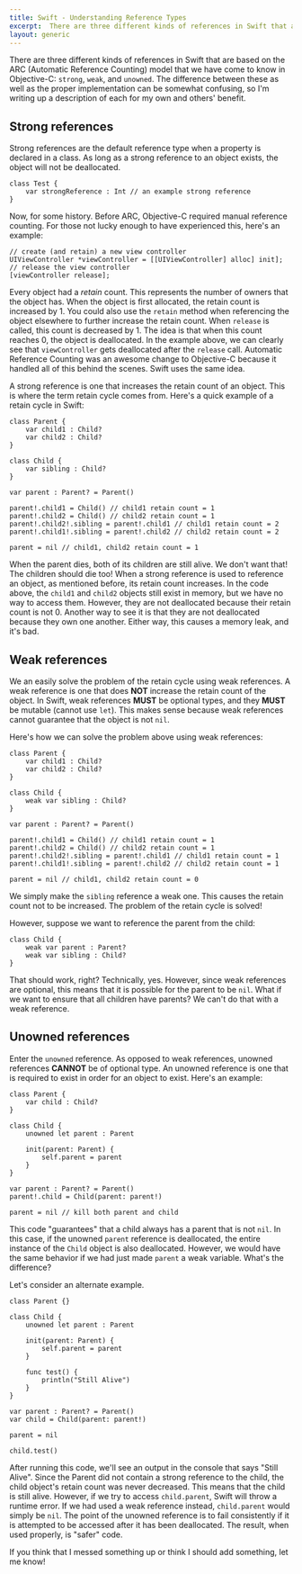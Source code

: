 ```yaml
---
title: Swift - Understanding Reference Types
excerpt:  There are three different kinds of references in Swift that are based on the ARC (Automatic Reference Counting) model that we have come to know in Objective-C: `strong`, `weak`, and `unowned`. The difference between these as well as the proper implementation can be somewhat confusing, so I'm writing up a description of each for my own and others' benefit.
layout: generic
---
```


There are three different kinds of references in Swift that are based on the ARC (Automatic Reference Counting) model that we have come to know in Objective-C: `strong`, `weak`, and `unowned`. The difference between these as well as the proper implementation can be somewhat confusing, so I'm writing up a description of each for my own and others' benefit.

## Strong references

Strong references are the default reference type when a property is declared in a class. As long as a strong reference to an object exists, the object will not be deallocated.

    class Test {
        var strongReference : Int // an example strong reference
    }

Now, for some history. Before ARC, Objective-C required manual reference counting. For those not lucky enough to have experienced this, here's an example:

    // create (and retain) a new view controller
    UIViewController *viewController = [[UIViewController] alloc] init];
    // release the view controller
    [viewController release];

Every object had a *retain* count. This represents the number of owners that the object has. When the object is first allocated, the retain count is increased by 1. You could also use the `retain` method when referencing the object elsewhere to further increase the retain count. When `release` is called, this count is decreased by 1. The idea is that when this count reaches 0, the object is deallocated. In the example above, we can clearly see that `viewController` gets deallocated after the `release` call. Automatic Reference Counting was an awesome change to Objective-C because it handled all of this behind the scenes. Swift uses the same idea.

A strong reference is one that increases the retain count of an object. This is where the term retain cycle comes from. Here's a quick example of a retain cycle in Swift:

    class Parent {
        var child1 : Child?
        var child2 : Child?
    }

    class Child {
        var sibling : Child?
    }

    var parent : Parent? = Parent()

    parent!.child1 = Child() // child1 retain count = 1
    parent!.child2 = Child() // child2 retain count = 1
    parent!.child2!.sibling = parent!.child1 // child1 retain count = 2
    parent!.child1!.sibling = parent!.child2 // child2 retain count = 2

    parent = nil // child1, child2 retain count = 1

When the parent dies, both of its children are still alive. We don't want that! The children should die too! When a strong reference is used to reference an object, as mentioned before, its retain count increases. In the code above, the `child1` and `child2` objects still exist in memory, but we have no way to access them. However, they are not deallocated because their retain count is not 0. Another way to see it is that they are not deallocated because they own one another. Either way, this causes a memory leak, and it's bad.

## Weak references

We an easily solve the problem of the retain cycle using weak references. A weak reference is one that does **NOT** increase the retain count of the object. In Swift, weak references **MUST** be optional types, and they **MUST** be mutable (cannot use `let`). This makes sense because weak references cannot guarantee that the object is not `nil`.

Here's how we can solve the problem above using weak references:

    class Parent {
        var child1 : Child?
        var child2 : Child?
    }

    class Child {
        weak var sibling : Child?
    }

    var parent : Parent? = Parent()

    parent!.child1 = Child() // child1 retain count = 1
    parent!.child2 = Child() // child2 retain count = 1
    parent!.child2!.sibling = parent!.child1 // child1 retain count = 1
    parent!.child1!.sibling = parent!.child2 // child2 retain count = 1

    parent = nil // child1, child2 retain count = 0

We simply make the `sibling` reference a weak one. This causes the retain count not to be increased. The problem of the retain cycle is solved!

However, suppose we want to reference the parent from the child:

    class Child {
        weak var parent : Parent?
        weak var sibling : Child?
    }

That should work, right? Technically, yes. However, since weak references are optional, this means that it is possible for the parent to be `nil`. What if we want to ensure that all children have parents? We can't do that with a weak reference.

## Unowned references

Enter the `unowned` reference. As opposed to weak references, unowned references **CANNOT** be of optional type. An unowned reference is one that is required to exist in order for an object to exist. Here's an example:

    class Parent {
        var child : Child?
    }

    class Child {
        unowned let parent : Parent

        init(parent: Parent) {
            self.parent = parent
        }
    }

    var parent : Parent? = Parent()
    parent!.child = Child(parent: parent!)

    parent = nil // kill both parent and child

This code "guarantees" that a child always has a parent that is not `nil`. In this case, if the unowned `parent` reference is deallocated, the entire instance of the `Child` object is also deallocated. However, we would have the same behavior if we had just made `parent` a weak variable. What's the difference?

Let's consider an alternate example.

    class Parent {}

    class Child {
        unowned let parent : Parent

        init(parent: Parent) {
            self.parent = parent
        }

        func test() {
            println("Still Alive")
        }
    }

    var parent : Parent? = Parent()
    var child = Child(parent: parent!)

    parent = nil

    child.test()

After running this code, we'll see an output in the console that says "Still Alive". Since the Parent did not contain a strong reference to the child, the child object's retain count was never decreased. This means that the child is still alive. However, if we try to access `child.parent`, Swift will throw a runtime error. If we had used a weak reference instead, `child.parent` would simply be `nil`. The point of the unowned reference is to fail consistently if it is attempted to be accessed after it has been deallocated. The result, when used properly, is "safer" code.

If you think that I messed something up or think I should add something, let me know!
